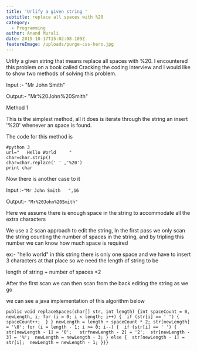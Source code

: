 ```yaml
---
title: 'Urlify a given string '
subtitle: replace all spaces with %20
category:
  - Programming
author: Anand Murali
date: 2019-10-17T15:02:08.109Z
featureImage: /uploads/purge-css-hero.jpg
---
```

Urlify a given string that means replace all spaces with %20. I encountered this problem on a book called Cracking the coding interview and I would like to show two methods of solving this problem.

Input :- "Mr John Smith"

Output:-  "Mr%20John%20Smith"

Method 1

This is the simplest method, all it does is iterate through the string an insert '%20' whenever an space is found.

The code for this method is 

`#python 3`\
`url="   Hello World     "`\
`char=char.strip()`\
`char=char.replace(' ' ,'%20')`\
`print char `

Now there is another case to it

Input :-`"Mr John Smith   ",16`

Output:- `"Mr%20John%20Smith"`

Here we assume there is enough space in the string to accommodate all the extra characters

We use a 2 scan approach to edit the string, In the first pass we only scan the string counting the number of spaces in the string, and by tripling this number we can know how much space is required

ex:-  "hello world" in this string there is only one space and we have to insert 3 characters at that place so we need the length of string to be

length of string + number of spaces *2 

After the first scan we can then scan from the back editing the string as we go

we can see a java implementation of this algorithm below

```
public void replaceSpaces(char[] str, int length) {int spaceCount = 0, newLength, i; for (i = 0; i < length; i++) {  if (str[i] == ' ') {   spaceCount++;  } } newLength = length + spaceCount * 2; str[newLength] = '\0'; for (i = length - 1; i >= 0; i--) {  if (str[i] == ' ') {   str[newLength - 1] = '0';   strfnewLength - 2] = '2';  str[newLength - 3] = '%';  newLength = newLength - 3; } else {  str[newLength - 1] = str[i];  newLength = newLength - 1; }}}
```
